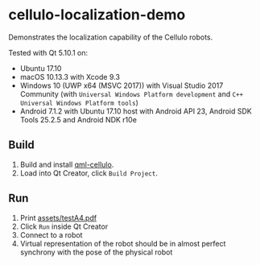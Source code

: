 cellulo-localization-demo
=========================

Demonstrates the localization capability of the Cellulo robots.

Tested with Qt 5.10.1 on:

- Ubuntu 17.10
- macOS 10.13.3 with Xcode 9.3
- Windows 10 (UWP x64 (MSVC 2017)) with Visual Studio 2017 Community (with `Universal Windows Platform development` and `C++ Universal Windows Platform tools`)
- Android 7.1.2 with Ubuntu 17.10 host with Android API 23, Android SDK Tools 25.2.5 and Android NDK r10e

Build
-----

1. Build and install [qml-cellulo](../../).
1. Load into Qt Creator, click `Build Project`.

Run
---

1. Print [assets/testA4.pdf](assets/testA4.pdf)
1. Click `Run` inside Qt Creator
1. Connect to a robot
1. Virtual representation of the robot should be in almost perfect synchrony with the pose of the physical robot
